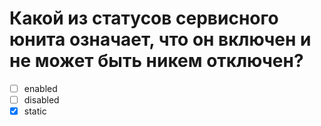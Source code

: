 # Какой из статусов сервисного юнита означает, что он включен и не может быть никем отключен?

- [ ] enabled
- [ ] disabled
- [x] static
